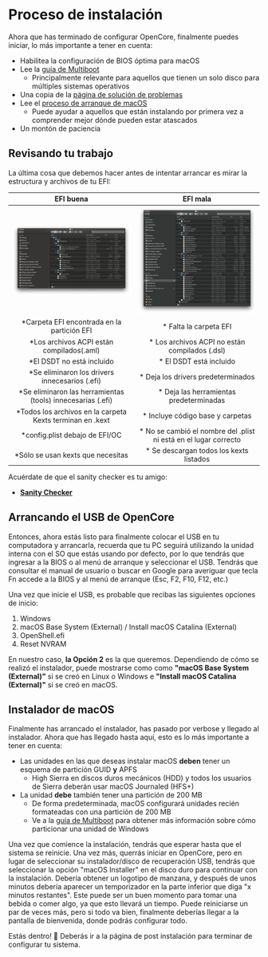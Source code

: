 # Proceso de instalación

Ahora que has terminado de configurar OpenCore, finalmente puedes iniciar, lo más importante a tener en cuenta:

* Habilitea la configuración de BIOS óptima para macOS
* Lee la [guía de Multiboot](https://hackintosh-multiboot.gitbook.io/hackintosh-multiboot/)
  * Principalmente relevante para aquellos que tienen un solo disco para múltiples sistemas operativos
* Una copia de la [página de solución de problemas](../troubleshooting/troubleshooting.md)
* Lee el [proceso de arranque de macOS](../troubleshooting/boot.md)
  * Puede ayudar a aquellos que están instalando por primera vez a comprender mejor dónde pueden estar atascados
* Un montón de paciencia

## Revisando tu trabajo

La última cosa que debemos hacer antes de intentar arrancar es mirar la estructura y archivos de tu EFI:

EFI buena          |  EFI mala
:-------------------------:|:-------------------------:
![](../images/installation/install-md/good-efi.png)  |  ![](../images/installation/install-md/bad-efi.png)
*Carpeta EFI encontrada en la partición EFI |* Falta la carpeta EFI
*Los archivos ACPI están compilados(.aml) |* Los archivos ACPI no están compilados (.dsl)
*El DSDT no está incluido |* El DSDT está incluido
*Se eliminaron los drivers innecesarios (.efi) |* Deja los drivers predeterminados
*Se eliminaron las herramientas (tools) innecesarias (.efi) |* Deja las herramientas predeterminadas
*Todos los archivos en la carpeta Kexts terminan en .kext |* Incluye código base y carpetas
*config.plist debajo de EFI/OC |* No se cambió el nombre del .plist ni está en el lugar correcto
*Sólo se usan kexts que necesitas |* Se descargan todos los kexts listados

Acuérdate de que el sanity checker es tu amigo:

* [**Sanity Checker**](https://opencore.slowgeek.com)

## Arrancando el USB de OpenCore

Entonces, ahora estás listo para finalmente colocar el USB en tu computadora y arrancarla, recuerda que tu PC seguirá utilizando la unidad interna con el SO que estás usando por defecto, por lo que tendrás que ingresar a la BIOS o al menú de arranque y seleccionar el USB. Tendrás que consultar el manual de usuario o buscar en Google para averiguar que tecla Fn accede a la BIOS y al menú de arranque (Esc, F2, F10, F12, etc.)

Una vez que inicie el USB, es probable que recibas las siguientes opciones de inicio:

1. Windows
2. macOS Base System (External) / Install macOS Catalina (External)
3. OpenShell.efi
4. Reset NVRAM

En nuestro caso, **la Opción 2** es la que queremos. Dependiendo de cómo se realizó el instalador, puede mostrarse como como **"macOS Base System (External)"**  si se creó en Linux o Windows e **"Install macOS Catalina (External)"** si se creó en macOS.

## Instalador de macOS

Finalmente has arrancado el instalador, has pasado por verbose y llegado al instalador. Ahora que has llegado hasta aquí, esto es lo más importante a tener en cuenta:

* Las unidades en las que deseas instalar macOS **deben** tener un esquema de partición GUID **y** APFS
  * High Sierra en discos duros mecánicos (HDD) y todos los usuarios de Sierra deberán usar macOS Journaled (HFS+)
* La unidad **debe** también tener una partición de 200 MB
  * De forma predeterminada, macOS configurará unidades recién formateadas con una partición de 200 MB
  * Ve a la [guía de Multiboot](https://hackintosh-multiboot.gitbook.io/hackintosh-multiboot/) para obtener más información sobre cómo particionar una unidad de Windows

Una vez que comience la instalación, tendrás que esperar hasta que el sistema se reinicie. Una vez más, querrás iniciar en OpenCore, pero en lugar de seleccionar su instalador/disco de recuperación USB, tendrás que seleccionar la opción "macOS Installer" en el disco duro para continuar con la instalación. Debería obtener un logotipo de manzana, y después de unos minutos debería aparecer un temporizador en la parte inferior que diga "x minutos restantes". Este puede ser un buen momento para tomar una bebida o comer algo, ya que esto llevará un tiempo. Puede reiniciarse un par de veces más, pero si todo va bien, finalmente deberías llegar a la pantalla de bienvenida, donde podrás configurar todo. 

Estás dentro! 🎉
Deberás ir a la página de post instalación para terminar de configurar tu sistema.
